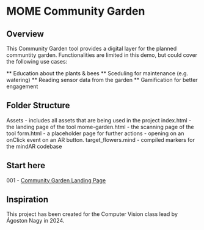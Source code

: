 # MOME Community Garden
## Overview
This Community Garden tool provides a digital layer for the planned communtity garden. Functionalities are limited in this demo, but could cover the following use cases:

** Education about the plants & bees
** Sceduling for maintenance (e.g. watering)
** Reading sensor data from the garden
** Gamification for better engagement


## Folder Structure
Assets - includes all assets that are being used in the project
index.html - the landing page of the tool
mome-garden.html - the scanning page of the tool
form.html - a placeholder page for further actions - opening on an onClick event on an AR button.
target_flowers.mind - compiled markers for the mindAR codebase

## Start here

001 - [Community Garden Landing Page](https://pereviki.github.io/semantic-vision/007_augmented_reality_image_tracking/community-garden/index.html)


## Inspiration
This project has been created for the Computer Vision class lead by Ágoston Nagy in 2024.